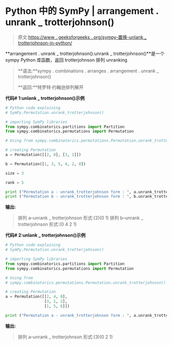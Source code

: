 # Python 中的 SymPy | arrangement . unrank _ trotterjohnson()

> 原文:[https://www . geeksforgeeks . org/sympy-置换-unlank _ trotterjohnson-in-python/](https://www.geeksforgeeks.org/sympy-permutation-unrank_trotterjohnson-in-python/)

**arrangement . unrank _ trotterjohnson():unrank _ trotterjohnson()**是一个 sympy Python 库函数，返回 trotterjohnson 排列 unranking

> **语法:**sympy . combinations . arranges . arrangement . unrank _ trotterjohnson()
> 
> **返回:**特罗特·约翰逊排列解开

**代码# 1:unlank _ trotterjohnson()示例**

```py
# Python code explaining
# SymPy.Permutation.unrank_trotterjohnson()

# importing SymPy libraries
from sympy.combinatorics.partitions import Partition
from sympy.combinatorics.permutations import Permutation

# Using from sympy.combinatorics.permutations.Permutation.unrank_trotterjohnson() method 

# creating Permutation
a = Permutation([[2, 0], [3, 1]])

b = Permutation([1, 3, 5, 4, 2, 0])

size = 3

rank = 5

print ("Permutation a - unrank_trotterjohnson form : ", a.unrank_trotterjohnson(size, rank))
print ("Permutation b - unrank_trotterjohnson form : ", b.unrank_trotterjohnson(5, rank))
```

**输出:**

> 排列 a–unrank _ trotterjohnson 形式:(2)(0 1)
> 排列 b–unrank _ trotterjohnson 形式:(0 4 2 1)

**代码# 2:unlank _ trotterjohnson()示例**

```py
# Python code explaining
# SymPy.Permutation.unrank_trotterjohnson()

# importing SymPy libraries
from sympy.combinatorics.partitions import Partition
from sympy.combinatorics.permutations import Permutation

# Using from 
# sympy.combinatorics.permutations.Permutation.unrank_trotterjohnson() method 

# creating Permutation
a = Permutation([[2, 4, 0], 
                 [3, 1, 2],
                 [1, 5, 6]])

print ("Permutation a - unrank_trotterjohnson form : ", a.unrank_trotterjohnson(4, 8))
```

**输出:**

> 排列 a–unrank _ trotterjohnson 形式:(3)(0 2 1)